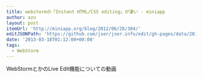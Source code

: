 ```yaml
---
title: webstormの「Instant HTML/CSS editing」が凄い - miniapp
author: azu
layout: post
itemUrl: 'http://miniapp.org/blog/2012/06/28/304/'
editJSONPath: 'https://github.com/jser/jser.info/edit/gh-pages/data/2013/03/index.json'
date: '2013-03-18T01:12:00+00:00'
tags:
  - WebStorm
---
```

WebStormとかのLive Edit機能についての動画
